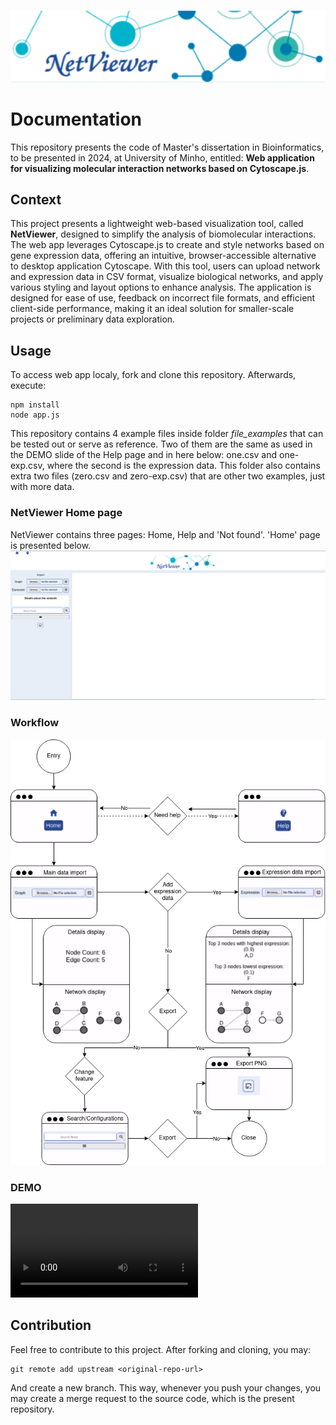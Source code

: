 <p align="center"> <img title="Logo" alt="" src="public/src/logo.png"></p>

# Documentation
This repository presents the code of Master's dissertation in Bioinformatics, to be presented in 2024, at University of Minho, entitled: 
**Web application for visualizing molecular interaction networks based on Cytoscape.js**.

## Context
This project presents a lightweight web-based visualization tool, called **NetViewer**,  designed to simplify the analysis of biomolecular interactions. The web app leverages Cytoscape.js to create and style networks based on gene expression data, offering an intuitive, browser-accessible alternative to desktop application Cytoscape. With this tool, users can upload network and expression data in CSV format, visualize biological networks, and apply various styling and layout options to enhance analysis. The application is designed for ease of use, feedback on incorrect file formats, and efficient client-side performance, making it an ideal solution for smaller-scale projects or preliminary data exploration.

## Usage
To access web app localy, fork and clone this repository. Afterwards, execute:

```
npm install
node app.js
```

This repository contains 4 example files inside folder <I>file_examples</I> that can be tested out or serve as reference. Two of them are the same as used in the DEMO slide of the Help page and in here below: one.csv and one-exp.csv, where the second is the expression data. This folder also contains extra two files (zero.csv and zero-exp.csv) that are other two examples, just with more data.

### NetViewer Home page
NetViewer contains three pages: Home, Help and 'Not found'. 'Home' page is presented below.
![alt text](public/src/home.png)


### Workflow

![alt text](public/src/netviewer.drawio.png)

### DEMO
<video src="https://github.com/user-attachments/assets/03f30450-9abd-4dd3-9c7d-82b0c7844967"></video>


## Contribution
Feel free to contribute to this project. After forking and cloning, you may:

```
git remote add upstream <original-repo-url>
```

And create a new branch. This way, whenever you push your changes, you may create a merge request to the source code, which is the present repository.
